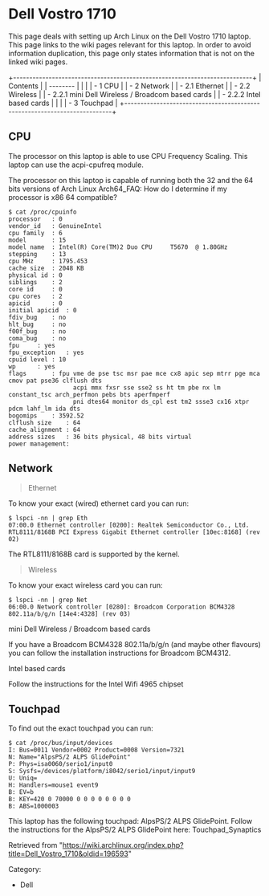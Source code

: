 Dell Vostro 1710
================

This page deals with setting up Arch Linux on the Dell Vostro 1710
laptop. This page links to the wiki pages relevant for this laptop. In
order to avoid information duplication, this page only states
information that is not on the linked wiki pages.

+--------------------------------------------------------------------------+
| Contents                                                                 |
| --------                                                                 |
|                                                                          |
| -   1 CPU                                                                |
| -   2 Network                                                            |
|     -   2.1 Ethernet                                                     |
|     -   2.2 Wireless                                                     |
|         -   2.2.1 mini Dell Wireless / Broadcom based cards              |
|         -   2.2.2 Intel based cards                                      |
|                                                                          |
| -   3 Touchpad                                                           |
+--------------------------------------------------------------------------+

CPU
---

The processor on this laptop is able to use CPU Frequency Scaling. This
laptop can use the acpi-cpufreq module.

The processor on this laptop is capable of running both the 32 and the
64 bits versions of Arch Linux Arch64_FAQ: How do I determine if my
processor is x86 64 compatible?

    $ cat /proc/cpuinfo 
    processor	: 0
    vendor_id	: GenuineIntel
    cpu family	: 6
    model		: 15
    model name	: Intel(R) Core(TM)2 Duo CPU     T5670  @ 1.80GHz
    stepping	: 13
    cpu MHz		: 1795.453
    cache size	: 2048 KB
    physical id	: 0
    siblings	: 2
    core id		: 0
    cpu cores	: 2
    apicid		: 0
    initial apicid	: 0
    fdiv_bug	: no
    hlt_bug		: no
    f00f_bug	: no
    coma_bug	: no
    fpu		: yes
    fpu_exception	: yes
    cpuid level	: 10
    wp		: yes
    flags		: fpu vme de pse tsc msr pae mce cx8 apic sep mtrr pge mca cmov pat pse36 clflush dts
                      acpi mmx fxsr sse sse2 ss ht tm pbe nx lm constant_tsc arch_perfmon pebs bts aperfmperf
                      pni dtes64 monitor ds_cpl est tm2 ssse3 cx16 xtpr pdcm lahf_lm ida dts
    bogomips	: 3592.52
    clflush size	: 64
    cache_alignment	: 64
    address sizes	: 36 bits physical, 48 bits virtual
    power management:

Network
-------

> Ethernet

To know your exact (wired) ethernet card you can run:

    $ lspci -nn | grep Eth
    07:00.0 Ethernet controller [0200]: Realtek Semiconductor Co., Ltd. RTL8111/8168B PCI Express Gigabit Ethernet controller [10ec:8168] (rev 02)

The RTL8111/8168B card is supported by the kernel.

> Wireless

To know your exact wireless card you can run:

    $ lspci -nn | grep Net
    06:00.0 Network controller [0280]: Broadcom Corporation BCM4328 802.11a/b/g/n [14e4:4328] (rev 03) 

mini Dell Wireless / Broadcom based cards

If you have a Broadcom BCM4328 802.11a/b/g/n (and maybe other flavours)
you can follow the installation instructions for Broadcom BCM4312.

Intel based cards

Follow the instructions for the Intel Wifi 4965 chipset

Touchpad
--------

To find out the exact touchpad you can run:

    $ cat /proc/bus/input/devices
    I: Bus=0011 Vendor=0002 Product=0008 Version=7321
    N: Name="AlpsPS/2 ALPS GlidePoint"
    P: Phys=isa0060/serio1/input0
    S: Sysfs=/devices/platform/i8042/serio1/input/input9
    U: Uniq=
    H: Handlers=mouse1 event9 
    B: EV=b
    B: KEY=420 0 70000 0 0 0 0 0 0 0 0
    B: ABS=1000003

This laptop has the following touchpad: AlpsPS/2 ALPS GlidePoint. Follow
the instructions for the AlpsPS/2 ALPS GlidePoint here:
Touchpad_Synaptics

Retrieved from
"https://wiki.archlinux.org/index.php?title=Dell_Vostro_1710&oldid=196593"

Category:

-   Dell
